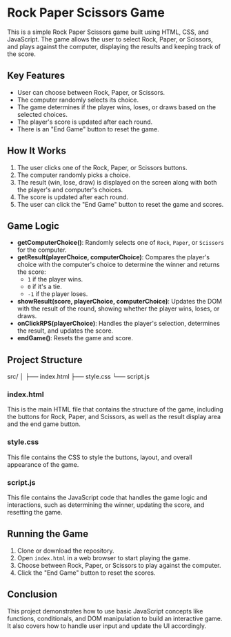 # Rock Paper Scissors Game

This is a simple Rock Paper Scissors game built using HTML, CSS, and JavaScript. The game allows the user to select Rock, Paper, or Scissors, and plays against the computer, displaying the results and keeping track of the score.

## Key Features

- User can choose between Rock, Paper, or Scissors.
- The computer randomly selects its choice.
- The game determines if the player wins, loses, or draws based on the selected choices.
- The player's score is updated after each round.
- There is an "End Game" button to reset the game.

## How It Works

1. The user clicks one of the Rock, Paper, or Scissors buttons.
2. The computer randomly picks a choice.
3. The result (win, lose, draw) is displayed on the screen along with both the player's and computer's choices.
4. The score is updated after each round.
5. The user can click the "End Game" button to reset the game and scores.

## Game Logic

- **getComputerChoice()**: Randomly selects one of `Rock`, `Paper`, or `Scissors` for the computer.
- **getResult(playerChoice, computerChoice)**: Compares the player's choice with the computer's choice to determine the winner and returns the score:
  - `1` if the player wins.
  - `0` if it's a tie.
  - `-1` if the player loses.
- **showResult(score, playerChoice, computerChoice)**: Updates the DOM with the result of the round, showing whether the player wins, loses, or draws.
- **onClickRPS(playerChoice)**: Handles the player's selection, determines the result, and updates the score.
- **endGame()**: Resets the game and score.

## Project Structure

src/ │ ├── index.html ├── style.css └── script.js


### index.html

This is the main HTML file that contains the structure of the game, including the buttons for Rock, Paper, and Scissors, as well as the result display area and the end game button.

### style.css

This file contains the CSS to style the buttons, layout, and overall appearance of the game.

### script.js

This file contains the JavaScript code that handles the game logic and interactions, such as determining the winner, updating the score, and resetting the game.

## Running the Game

1. Clone or download the repository.
2. Open `index.html` in a web browser to start playing the game.
3. Choose between Rock, Paper, or Scissors to play against the computer.
4. Click the "End Game" button to reset the scores.

## Conclusion

This project demonstrates how to use basic JavaScript concepts like functions, conditionals, and DOM manipulation to build an interactive game. It also covers how to handle user input and update the UI accordingly.
